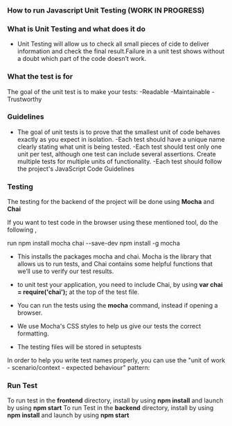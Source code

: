### How to run Javascript Unit Testing (WORK IN PROGRESS)

### What is Unit Testing and what does it do

* Unit Testing will allow us to check all small pieces of cide to deliver information and check the final result.Failure in a unit test shows without a doubt which part of the code doesn’t work.

### What the test is for

The goal of the unit test is to make your tests:
-Readable
-Maintainable
-Trustworthy

### Guidelines

* The goal of unit tests is to prove that the smallest unit of code behaves exactly as you expect in isolation.
-Each test should have a unique name clearly stating what unit is being tested.
-Each test should test only one unit per test, although one test can include several assertions. Create multiple tests for multiple units of functionality.
-Each test should follow the project's JavaScript Code Guidelines


### Testing
 The testing for the backend of the project will be done using **Mocha** and **Chai**

 If you want to test code in the browser using these mentioned tool, do the following , 
 
 run npm install mocha chai --save-dev
 npm install -g mocha

* This installs the packages mocha and chai. Mocha is the library that allows us to run tests, and Chai contains some helpful functions that we’ll use to verify our test results.
 
* to unit test your application, you need to include Chai, by using **var chai = require('chai');** at the top of the test file.
* You can run the tests using the **mocha** command, instead if opening a browser.

* We use Mocha's CSS styles to help us give our tests the correct formatting.
* The testing files will be stored in setuptests

In order to help you write test names properly, you can use the "unit of work - scenario/context - expected behaviour" pattern:







### Run Test
To run test in the **frontend** directory, install by using **npm install** and launch by using **npm start**
To run Test in the **backend** directory, install by using **npm install** and launch by using **npm start**
